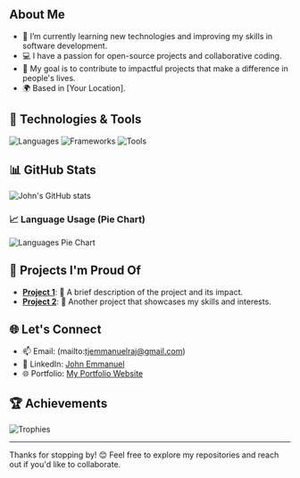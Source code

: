 
## About Me
- 🌱 I’m currently learning new technologies and improving my skills in software development.
- 💻 I have a passion for open-source projects and collaborative coding.
- 🎯 My goal is to contribute to impactful projects that make a difference in people's lives.
- 🌍 Based in [Your Location].

## 🔧 Technologies & Tools
![Languages](https://skillicons.dev/icons?i=js,python,java&theme=dark)
![Frameworks](https://skillicons.dev/icons?i=react,nodejs,django&theme=dark)
![Tools](https://skillicons.dev/icons?i=git,docker,kubernetes&theme=dark)

## 📊 GitHub Stats
![John's GitHub stats](https://github-readme-stats.vercel.app/api?username=john672000&show_icons=true&theme=radical)

### 📈 Language Usage (Pie Chart)
![Languages Pie Chart](https://github-readme-stats.vercel.app/api/top-langs/?username=john672000&layout=pie&theme=radical)

## 🚀 Projects I'm Proud Of
- [**Project 1**](#1): 🌟 A brief description of the project and its impact.
- [**Project 2**](#2): 🚀 Another project that showcases my skills and interests.

## 🌐 Let's Connect
- 📫 Email: (mailto:tjemmanuelraj@gmail.com)
- 💼 LinkedIn: [John Emmanuel ](https://www.linkedin.com/in/john-emmanuelraj/)
- 🌐 Portfolio: [My Portfolio Website](john672000.github.io/JohnE_Portfolio/)

## 🏆 Achievements
![Trophies](https://github-profile-trophy.vercel.app/?username=john672000&theme=radical&margin-w=15&margin-h=15)

---

Thanks for stopping by! 😊 Feel free to explore my repositories and reach out if you'd like to collaborate.
